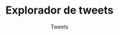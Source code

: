 ---
title: Explorador de tweets
type: app
subtitle: Tweets
description: Lorem ipsum dolor sit amet, consetetur sadipscing elitr, sed diam nonumy eirmod tempor invidunt ut labore et dolore magna aliquyam erat, sed diam voluptua.
app: https://datasketch.shinyapps.io/unfpa-explorador-tweets/
weight: 3
---